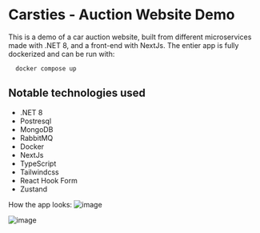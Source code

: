 # Carsties - Auction Website Demo

This is a demo of a car auction website, built from different microservices made with .NET 8, and a front-end with NextJs. The entier app is fully dockerized and can be run with:

```
  docker compose up
```

## Notable technologies used
- .NET 8
- Postresql
- MongoDB
- RabbitMQ
- Docker
- NextJs
- TypeScript
- Tailwindcss
- React Hook Form
- Zustand

How the app looks:
![image](https://github.com/user-attachments/assets/df7749d8-547d-4845-84d0-11114cc723c1)

![image](https://github.com/user-attachments/assets/459f672b-258b-4ee2-8c63-452ef7116f9f)
